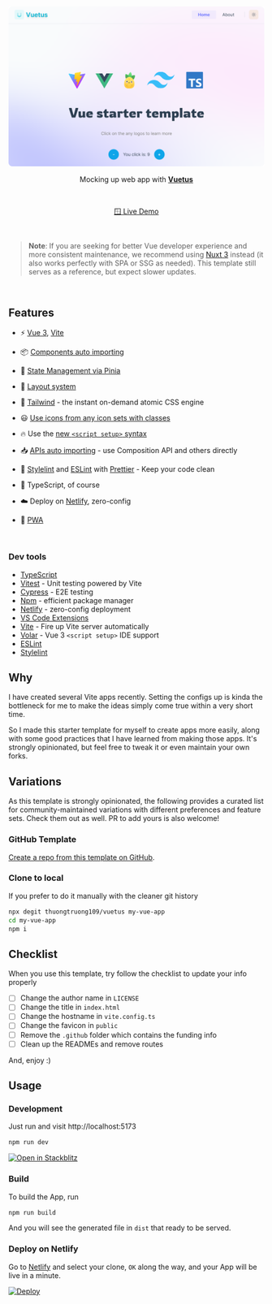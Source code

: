 ![Opinionated Vite x Vue Starter Template](./public/preview.png)

<p align='center'>
    Mocking up web app with <b><a href="https://github.com/thuongtruong109/vue-template/generate">Vuetus</a></b>
</p>

<br>

<p align='center'>
    <a href="https://vuetus.vercel.app/">🪟 Live Demo</a>
</p>

<br>

> **Note**: If you are seeking for better Vue developer experience and more consistent maintenance, we recommend using [Nuxt 3](https://nuxt.com) instead (it also works perfectly with SPA or SSG as needed). This template still serves as a reference, but expect slower updates.

<br>

## Features

- ⚡️ [Vue 3](https://github.com/vuejs/core), [Vite](https://github.com/vitejs/vite)

- 📦 [Components auto importing](./src/components)

- 🍍 [State Management via Pinia](https://pinia.vuejs.org/)

- 📑 [Layout system](./src/layouts)

- 🎨 [Tailwind](https://tailwindcss.com) - the instant on-demand atomic CSS engine

- 😃 [Use icons from any icon sets with classes](https://github.com/antfu/unocss/tree/main/packages/preset-icons)

- 🔥 Use the [new `<script setup>` syntax](https://github.com/vuejs/rfcs/pull/227)

- 📥 [APIs auto importing](https://github.com/antfu/unplugin-auto-import) - use Composition API and others directly

- 🦔 [Stylelint](https://stylelint.io/) and [ESLint](https://eslint.org/) with [Prettier](https://prettier.io/) - Keep your code clean

- 🦾 TypeScript, of course

- ☁️ Deploy on [Netlify](https://netlify.com), zero-config

- 📲 [PWA](https://github.com/antfu/vite-plugin-pwa)

<!-- - 🗂 [File based routing](./src/pages) -->

<!-- - ⚙️ Unit Testing with [Vitest](https://github.com/vitest-dev/vitest), E2E Testing with [Cypress](https://cypress.io/) on [GitHub Actions](https://github.com/features/actions) -->

<br>

### Dev tools

- [TypeScript](https://www.typescriptlang.org/)
- [Vitest](https://github.com/vitest-dev/vitest) - Unit testing powered by Vite
- [Cypress](https://cypress.io/) - E2E testing
- [Npm](https://npmjs.com/) - efficient package manager
- [Netlify](https://www.netlify.com/) - zero-config deployment
- [VS Code Extensions](./.vscode/extensions.json)
- [Vite](https://marketplace.visualstudio.com/items?itemName=antfu.vite) - Fire up Vite server automatically
- [Volar](https://marketplace.visualstudio.com/items?itemName=Vue.volar) - Vue 3 `<script setup>` IDE support
- [ESLint](https://marketplace.visualstudio.com/items?itemName=dbaeumer.vscode-eslint)
- [Stylelint](https://marketplace.visualstudio.com/items?itemName=stylelint.vscode-stylelint)

## Why

I have created several Vite apps recently. Setting the configs up is kinda the bottleneck for me to make the ideas simply come true within a very short time.

So I made this starter template for myself to create apps more easily, along with some good practices that I have learned from making those apps. It's strongly opinionated, but feel free to tweak it or even maintain your own forks.

## Variations

As this template is strongly opinionated, the following provides a curated list for community-maintained variations with different preferences and feature sets. Check them out as well. PR to add yours is also welcome!

### GitHub Template

[Create a repo from this template on GitHub](https://github.com/thuongtruong109/vue-template/generate).

### Clone to local

If you prefer to do it manually with the cleaner git history

```bash
npx degit thuongtruong109/vuetus my-vue-app
cd my-vue-app
npm i
```

## Checklist

When you use this template, try follow the checklist to update your info properly

- [ ] Change the author name in `LICENSE`
- [ ] Change the title in `index.html`
- [ ] Change the hostname in `vite.config.ts`
- [ ] Change the favicon in `public`
- [ ] Remove the `.github` folder which contains the funding info
- [ ] Clean up the READMEs and remove routes

And, enjoy :)

## Usage

### Development

Just run and visit http://localhost:5173

```bash
npm run dev
```

[![Open in Stackblitz](https://developer.stackblitz.com/img/open_in_stackblitz.svg)](https://stackblitz.com/github/thuongtruong109/vuetus/tree/main/?file=.stackblitzrc)

### Build

To build the App, run

```bash
npm run build
```

And you will see the generated file in `dist` that ready to be served.

### Deploy on Netlify

Go to [Netlify](https://app.netlify.com/start) and select your clone, `OK` along the way, and your App will be live in a minute.

[![Deploy](https://www.netlify.com/img/deploy/button.svg)](https://app.netlify.com/start/deploy?repository=https://github.com/thuongtruong109/vuetus)
